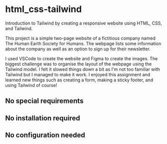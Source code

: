 # html_css-tailwind
Introduction to Tailwind by creating a responsive website using HTML, CSS, and Tailwind.

This project is a simple two-page website of a fictitious company named The Human Earth Society for Humans. The webpage lists some information about the company as well as an option to sign up for their newsletter.

I used VSCode to create the website and Figma to create the images. The biggest challenge was to organise the layout of the webpage using the Tailwind model. I felt it slowed things down a bit as I'm not too familiar with Tailwind but I managed to make it work. I enjoyed this assignment and learned new things such as creating a form, making a sticky footer, and using Tailwind of course!

## No special requirements

## No installation required

## No configuration needed
